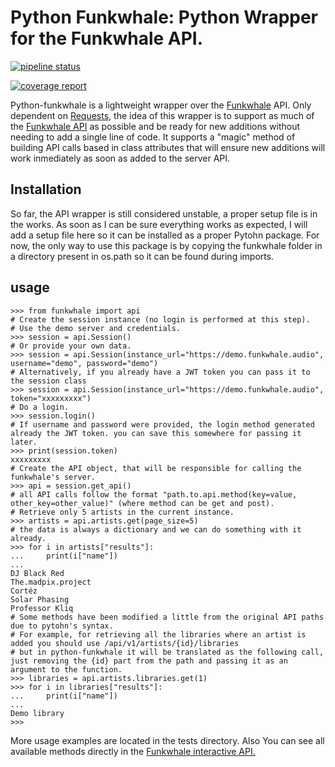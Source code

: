 # Python Funkwhale: Python Wrapper for the Funkwhale API.

[![pipeline status](https://code.manuelcortez.net/manuelcortez/python-funkwhale/badges/master/pipeline.svg)](https://code.manuelcortez.net/manuelcortez/python-funkwhale/commits/master)

[![coverage report](https://code.manuelcortez.net/manuelcortez/python-funkwhale/badges/master/coverage.svg)](https://code.manuelcortez.net/manuelcortez/python-funkwhale/commits/master)

Python-funkwhale is a lightweight wrapper over the [Funkwhale](https://funkwhale.audio) API. Only dependent on [Requests,](https://2.python-requests.org/en/master/) the idea of this wrapper is to support as much of the [Funkwhale API](https://docs.funkwhale.audio/api.html) as possible and be ready for new additions without needing to add a single line of code. It supports a "magic" method of building API calls based in class attributes that will ensure new additions will work inmediately as soon as added to the server API.

## Installation

So far, the API wrapper is still considered unstable, a proper setup file is in the works. As soon as I can be sure everything works as expected, I will add a setup file here so it can be installed as a proper Pytohn package. For now, the only way to use this package is by copying the funkwhale folder in a directory present in os.path so it can be found during imports.

## usage

```
>>> from funkwhale import api
# Create the session instance (no login is performed at this step).
# Use the demo server and credentials.
>>> session = api.Session()
# Or provide your own data.
>>> session = api.Session(instance_url="https://demo.funkwhale.audio", username="demo", password="demo")
# Alternatively, if you already have a JWT token you can pass it to the session class
>>> session = api.Session(instance_url="https://demo.funkwhale.audio", token="xxxxxxxxx")
# Do a login.
>>> session.login()
# If username and password were provided, the login method generated already the JWT token. you can save this somewhere for passing it later.
>>> print(session.token)
xxxxxxxxx
# Create the API object, that will be responsible for calling the funkwhale's server.
>>> api = session.get_api()
# all API calls follow the format "path.to.api.method(key=value, other_key=other_value)" (where method can be get and post).
# Retrieve only 5 artists in the current instance.
>>> artists = api.artists.get(page_size=5)
# the data is always a dictionary and we can do something with it already.
>>> for i in artists["results"]:
...     print(i["name"])
...
DJ Black Red
The.madpix.project
Cortéz
Solar Phasing
Professor Kliq
# Some methods have been modified a little from the original API paths due to pytohn's syntax.
# For example, for retrieving all the libraries where an artist is added you should use /api/v1/artists/{id}/libraries
# but in python-funkwhale it will be translated as the following call, just removing the {id} part from the path and passing it as an argument to the function.
>>> libraries = api.artists.libraries.get(1)
>>> for i in libraries["results"]:
...     print(i["name"])
...
Demo library
>>>
```

More usage examples are located in the tests directory. Also You can see all available methods directly in the [Funkwhale interactive API.](https://docs.funkwhale.audio/swagger/)